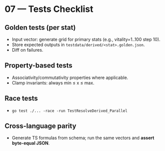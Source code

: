 # 07 — Tests Checklist

## Golden tests (per stat)
- Input vector: generate grid for primary stats (e.g., vitality=1..100 step 10).
- Store expected outputs in `testdata/derived/<stat>.golden.json`.
- Diff on failures.

## Property-based tests
- Associativity/commutativity properties where applicable.
- Clamp invariants: always min ≤ x ≤ max.

## Race tests
- `go test ./... -race -run TestResolveDerived_Parallel`

## Cross-language parity
- Generate TS formulas from schema; run the same vectors and **assert byte-equal JSON**.
